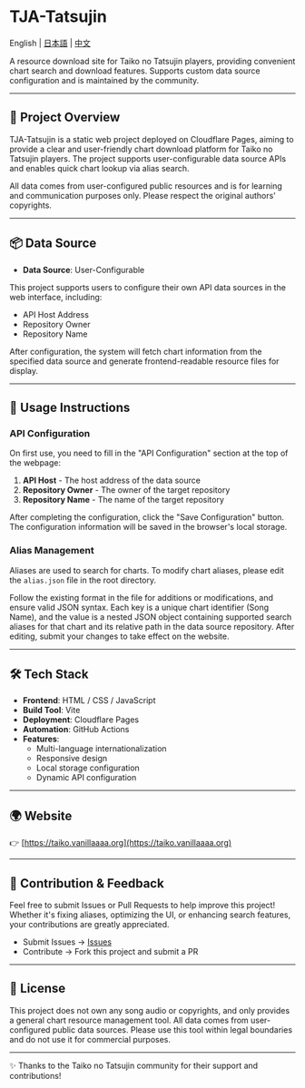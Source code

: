 # TJA-Tatsujin

English | [日本語](./README.ja.md) | [中文](../README.md)

A resource download site for Taiko no Tatsujin players, providing convenient chart search and download features. Supports custom data source configuration and is maintained by the community.

---

## 🚀 Project Overview

TJA-Tatsujin is a static web project deployed on Cloudflare Pages, aiming to provide a clear and user-friendly chart download platform for Taiko no Tatsujin players. The project supports user-configurable data source APIs and enables quick chart lookup via alias search.

All data comes from user-configured public resources and is for learning and communication purposes only. Please respect the original authors' copyrights.

---

## 📦 Data Source

- **Data Source**: User-Configurable

This project supports users to configure their own API data sources in the web interface, including:

- API Host Address
- Repository Owner
- Repository Name

After configuration, the system will fetch chart information from the specified data source and generate frontend-readable resource files for display.

---

## 🔧 Usage Instructions

### API Configuration

On first use, you need to fill in the "API Configuration" section at the top of the webpage:

1. **API Host** - The host address of the data source
2. **Repository Owner** - The owner of the target repository
3. **Repository Name** - The name of the target repository

After completing the configuration, click the "Save Configuration" button. The configuration information will be saved in the browser's local storage.

### Alias Management

Aliases are used to search for charts. To modify chart aliases, please edit the `alias.json` file in the root directory.

Follow the existing format in the file for additions or modifications, and ensure valid JSON syntax. Each key is a unique chart identifier (Song Name), and the value is a nested JSON object containing supported search aliases for that chart and its relative path in the data source repository. After editing, submit your changes to take effect on the website.

---

## 🛠️ Tech Stack

- **Frontend**: HTML / CSS / JavaScript
- **Build Tool**: Vite
- **Deployment**: Cloudflare Pages
- **Automation**: GitHub Actions
- **Features**:
  - Multi-language internationalization
  - Responsive design
  - Local storage configuration
  - Dynamic API configuration

---

## 🌍 Website

👉 [https://taiko.vanillaaaa.org](https://taiko.vanillaaaa.org)

---

## 🤝 Contribution & Feedback

Feel free to submit Issues or Pull Requests to help improve this project!
Whether it's fixing aliases, optimizing the UI, or enhancing search features, your contributions are greatly appreciated.

- Submit Issues → [Issues](https://github.com/KirisameVanilla/TJA-Tatsujin/issues)
- Contribute → Fork this project and submit a PR

---

## 📄 License

This project does not own any song audio or copyrights, and only provides a general chart resource management tool.
All data comes from user-configured public data sources.
Please use this tool within legal boundaries and do not use it for commercial purposes.

---

✨ Thanks to the Taiko no Tatsujin community for their support and contributions!
